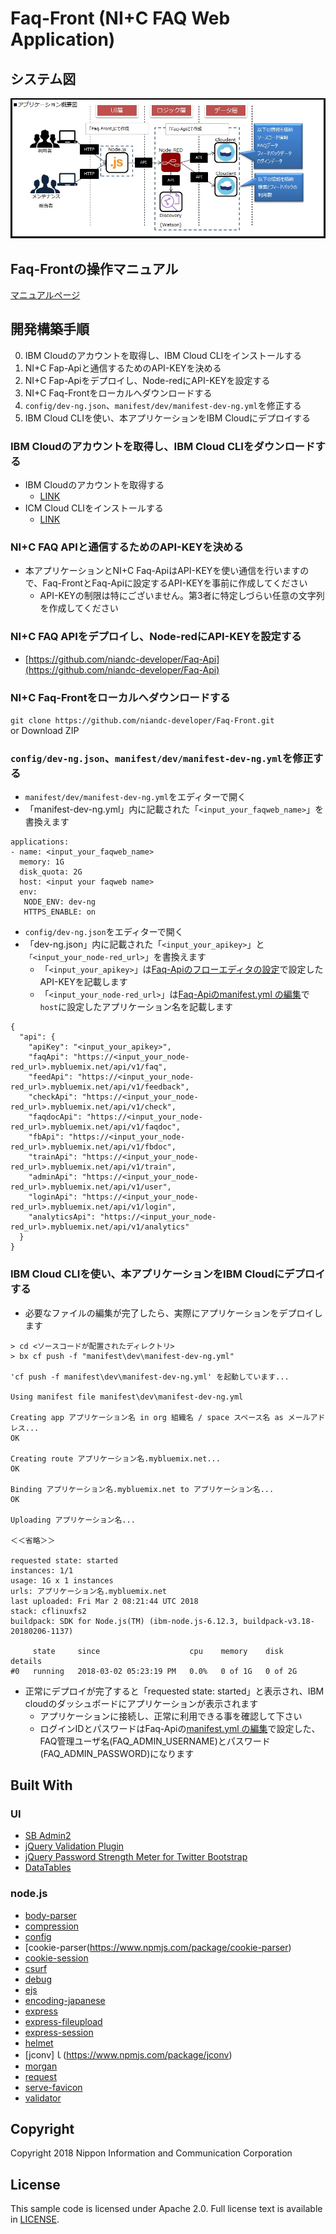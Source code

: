 # Faq-Front (NI+C FAQ Web Application)
## システム図
![1](/manual/img/system/system.jpg)

## Faq-Frontの操作マニュアル
[マニュアルページ](/manual/README.md)

## 開発構築手順
  0. IBM Cloudのアカウントを取得し、IBM Cloud CLIをインストールする
  1. NI+C Fap-Apiと通信するためのAPI-KEYを決める
  2. NI+C Fap-Apiをデプロイし、Node-redにAPI-KEYを設定する
  3. NI+C Faq-Frontをローカルへダウンロードする
  4. ```config/dev-ng.json```、```manifest/dev/manifest-dev-ng.yml```を修正する
  5. IBM Cloud CLIを使い、本アプリケーションをIBM Cloudにデプロイする

### IBM Cloudのアカウントを取得し、IBM Cloud CLIをダウンロードする
  - IBM Cloudのアカウントを取得する
    - [LINK](https://www.ibm.com/cloud-computing/jp/ja/bluemix/lite-account/)
  - ICM Cloud CLIをインストールする
    - [LINK](https://console.bluemix.net/docs/cli/reference/bluemix_cli/get_started.html#getting-started)

### NI+C FAQ APIと通信するためのAPI-KEYを決める
  - 本アプリケーションとNI+C Faq-ApiはAPI-KEYを使い通信を行いますので、Faq-FrontとFaq-Apiに設定するAPI-KEYを事前に作成してください
    - API-KEYの制限は特にございません。第3者に特定しづらい任意の文字列を作成してください

### NI+C FAQ APIをデプロイし、Node-redにAPI-KEYを設定する
  - [https://github.com/niandc-developer/Faq-Api](https://github.com/niandc-developer/Faq-Api)

### NI+C Faq-Frontをローカルへダウンロードする
``` git clone https://github.com/niandc-developer/Faq-Front.git ```   
or
Download ZIP

### ```config/dev-ng.json```、```manifest/dev/manifest-dev-ng.yml```を修正する
  - ```manifest/dev/manifest-dev-ng.yml```をエディターで開く
  - 「manifest-dev-ng.yml」内に記載された「```<input_your_faqweb_name>```」を書換えます

```
applications:
- name: <input_your_faqweb_name>
  memory: 1G
  disk_quota: 2G
  host: <input your faqweb name>
  env:
   NODE_ENV: dev-ng
   HTTPS_ENABLE: on
```

  - ```config/dev-ng.json```をエディターで開く
  - 「dev-ng.json」内に記載された「```<input_your_apikey>```」と```「<input_your_node-red_url>```」を書換えます
    - 「```<input_your_apikey>```」は[Faq-Apiのフローエディタの設定](https://github.com/niandc-developer/Faq-Api#node-red%E3%83%95%E3%83%AD%E3%83%BC%E3%82%A8%E3%83%87%E3%82%A3%E3%82%BF%E3%81%AE%E8%A8%AD%E5%AE%9A)で設定したAPI-KEYを記載します
    - 「```<input_your_node-red_url>```」は[Faq-Apiのmanifest.yml の編集](https://github.com/niandc-developer/Faq-Api#manifestyml-%E3%81%AE%E7%B7%A8%E9%9B%86)で```host```に設定したアプリケーション名を記載します

```
{
  "api": {
    "apiKey": "<input_your_apikey>",
    "faqApi": "https://<input_your_node-red_url>.mybluemix.net/api/v1/faq",
    "feedApi": "https://<input_your_node-red_url>.mybluemix.net/api/v1/feedback",
    "checkApi": "https://<input_your_node-red_url>.mybluemix.net/api/v1/check",
    "faqdocApi": "https://<input_your_node-red_url>.mybluemix.net/api/v1/faqdoc",
    "fbApi": "https://<input_your_node-red_url>.mybluemix.net/api/v1/fbdoc",
    "trainApi": "https://<input_your_node-red_url>.mybluemix.net/api/v1/train",
    "adminApi": "https://<input_your_node-red_url>.mybluemix.net/api/v1/user",
    "loginApi": "https://<input_your_node-red_url>.mybluemix.net/api/v1/login",
    "analyticsApi": "https://<input_your_node-red_url>.mybluemix.net/api/v1/analytics"
  }
}
```

### IBM Cloud CLIを使い、本アプリケーションをIBM Cloudにデプロイする
  - 必要なファイルの編集が完了したら、実際にアプリケーションをデプロイします

```
> cd <ソースコードが配置されたディレクトリ>
> bx cf push -f "manifest\dev\manifest-dev-ng.yml"

'cf push -f manifest\dev\manifest-dev-ng.yml' を起動しています...

Using manifest file manifest\dev\manifest-dev-ng.yml

Creating app アプリケーション名 in org 組織名 / space スペース名 as メールアドレス...
OK

Creating route アプリケーション名.mybluemix.net...
OK

Binding アプリケーション名.mybluemix.net to アプリケーション名...
OK

Uploading アプリケーション名...

＜＜省略＞＞

requested state: started
instances: 1/1
usage: 1G x 1 instances
urls: アプリケーション名.mybluemix.net
last uploaded: Fri Mar 2 08:21:44 UTC 2018
stack: cflinuxfs2
buildpack: SDK for Node.js(TM) (ibm-node.js-6.12.3, buildpack-v3.18-20180206-1137)

     state     since                    cpu    memory    disk      details
#0   running   2018-03-02 05:23:19 PM   0.0%   0 of 1G   0 of 2G

```

  - 正常にデプロイが完了すると「requested state: started」と表示され、IBM cloudのダッシュボードにアプリケーションが表示されます
    - アプリケーションに接続し、正常に利用できる事を確認して下さい
    - ログインIDとパスワードはFaq-Apiの[manifest.yml の編集](https://github.com/niandc-developer/Faq-Api#manifestyml-%E3%81%AE%E7%B7%A8%E9%9B%86)で設定した、FAQ管理ユーザ名(FAQ_ADMIN_USERNAME)とパスワード(FAQ_ADMIN_PASSWORD)になります

## Built With
### UI
- [SB Admin2](https://github.com/BlackrockDigital/startbootstrap-sb-admin-2)
- [jQuery Validation Plugin](https://github.com/jquery-validation/jquery-validation)
- [jQuery Password Strength Meter for Twitter Bootstrap](https://github.com/ablanco/jquery.pwstrength.bootstrap)
- [DataTables](https://datatables.net/)
### node.js
- [body-parser](https://www.npmjs.com/package/body-parser)
- [compression](https://www.npmjs.com/package/compression)
- [config](https://www.npmjs.com/package/config)
- [cookie-parser(https://www.npmjs.com/package/cookie-parser)
- [cookie-session](https://www.npmjs.com/package/cookie-session)
- [csurf](https://www.npmjs.com/package/csurf)
- [debug](https://www.npmjs.com/package/debug)
- [ejs](https://www.npmjs.com/package/ejs)
- [encoding-japanese](https://www.npmjs.com/package/encoding-japanese)
- [express](https://www.npmjs.com/package/express)
- [express-fileupload](https://www.npmjs.com/package/express-fileupload)
- [express-session](https://www.npmjs.com/package/express-session)
- [helmet](https://www.npmjs.com/package/helmet)
- [jconv]ｌ(https://www.npmjs.com/package/jconv)
- [morgan](https://www.npmjs.com/package/morgan)
- [request](https://www.npmjs.com/package/request)
- [serve-favicon](https://www.npmjs.com/package/serve-favicon)
- [validator](https://www.npmjs.com/package/validator)

## Copyright

Copyright 2018 Nippon Information and Communication Corporation

## License

This sample code is licensed under Apache 2.0.
Full license text is available in [LICENSE](LICENSE).